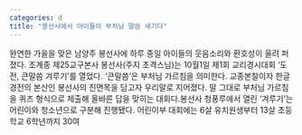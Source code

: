 ```yaml
---
categories: d
title: "봉선사에서 아이들이 부처님 말씀 새기다"
---
```

완연한 가을을 맞은 남양주 봉선사에 하루 종일 아이들의 웃음소리와 환호성이 울려 퍼졌다. 조계종 제25교구본사 봉선사(주지 초격스님)는 10월1일 제1회 교리경시대회 ‘도전, 큰말씀 겨루기’를 열었다. ‘큰말씀’은 부처님 가르침을 의미한다. 교종본찰이자 한글 경전의 본산인 봉선사의 진면목을 담고자 우리말로 지어졌다. 말 그대로 부처님 가르침을 퀴즈 형식으로 제출해 올바른 답을 맞히는 대회다.봉선사 청풍루에서 열린 ‘겨루기’는 어린이와 청소년으로 구분해 진행됐다. 어린이부 대회에는 6살 유치원생부터 13살 초등학교 6학년까지 30여